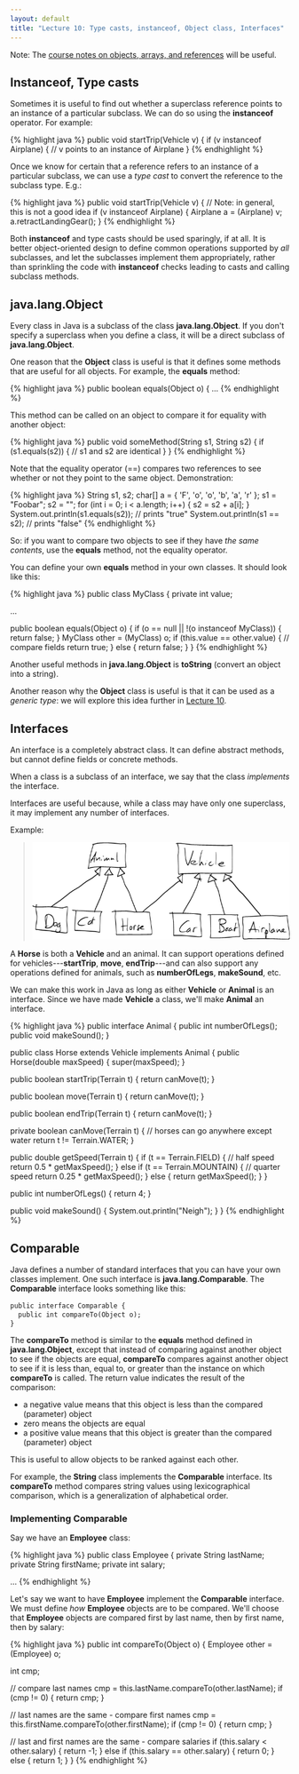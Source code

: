 ```yaml
---
layout: default
title: "Lecture 10: Type casts, instanceof, Object class, Interfaces"
---
```


Note: The [course notes on objects, arrays, and references](../notes/objectsArraysReferences.html) will be useful.

## Instanceof, Type casts

Sometimes it is useful to find out whether a superclass reference points to an instance of a particular subclass. We can do so using the **instanceof** operator. For example:

{% highlight java %}
public void startTrip(Vehicle v) {
  if (v instanceof Airplane) {
    // v points to an instance of Airplane
  }
{% endhighlight %}

Once we know for certain that a reference refers to an instance of a particular subclass, we can use a *type cast* to convert the reference to the subclass type. E.g.:

{% highlight java %}
public void startTrip(Vehicle v) {
  // Note: in general, this is not a good idea
  if (v instanceof Airplane) {
    Airplane a = (Airplane) v;
    a.retractLandingGear();
  }
{% endhighlight %}

Both **instanceof** and type casts should be used sparingly, if at all. It is better object-oriented design to define common operations supported by *all* subclasses, and let the subclasses implement them appropriately, rather than sprinkling the code with **instanceof** checks leading to casts and calling subclass methods.

## java.lang.Object

Every class in Java is a subclass of the class **java.lang.Object**. If you don't specify a superclass when you define a class, it will be a direct subclass of **java.lang.Object**.

One reason that the **Object** class is useful is that it defines some methods that are useful for all objects. For example, the **equals** method:

{% highlight java %}
public boolean equals(Object o) {
  ...
{% endhighlight %}

This method can be called on an object to compare it for equality with another object:

{% highlight java %}
public void someMethod(String s1, String s2) {
  if (s1.equals(s2)) {
     // s1 and s2 are identical
  }
}
{% endhighlight %}

Note that the equality operator (==) compares two references to see whether or not they point to the same object. Demonstration:

{% highlight java %}
String s1, s2;
char[] a = { 'F', 'o', 'o', 'b', 'a', 'r' };
s1 = "Foobar";
s2 = "";
for (int i = 0; i < a.length; i++) {
  s2 = s2 + a[i];
}
System.out.println(s1.equals(s2)); // prints "true"
System.out.println(s1 == s2);      // prints "false"
{% endhighlight %}

So: if you want to compare two objects to see if they have *the same contents*, use the **equals** method, not the equality operator.

You can define your own **equals** method in your own classes. It should look like this:

{% highlight java %}
public class MyClass {
  private int value;

  ...

  public boolean equals(Object o) {
    if (o == null || !(o instanceof MyClass)) {
      return false;
    }
    MyClass other = (MyClass) o;
    if (this.value == other.value) { // compare fields
      return true;
    } else {
      return false;
    }
  }
{% endhighlight %}

Another useful methods in **java.lang.Object** is **toString** (convert an object into a string).

Another reason why the **Object** class is useful is that it can be used as a *generic type*: we will explore this idea further in [Lecture 10](lecture10.html).

## Interfaces

An interface is a completely abstract class. It can define abstract methods, but cannot define fields or concrete methods.

When a class is a subclass of an interface, we say that the class *implements* the interface.

Interfaces are useful because, while a class may have only one superclass, it may implement any number of interfaces.

Example:

> ![image](figures/ifaceExample.png)

A **Horse** is both a **Vehicle** and an animal. It can support operations defined for vehicles---**startTrip**, **move**, **endTrip**---and can also support any operations defined for animals, such as **numberOfLegs**, **makeSound**, etc.

We can make this work in Java as long as either **Vehicle** or **Animal** is an interface. Since we have made **Vehicle** a class, we'll make **Animal** an interface.

{% highlight java %}
public interface Animal {
  public int numberOfLegs();
  public void makeSound();
}

public class Horse extends Vehicle implements Animal {
  public Horse(double maxSpeed) {
    super(maxSpeed);
  }

  public boolean startTrip(Terrain t) {
    return canMove(t);
  }

  public boolean move(Terrain t) {
    return canMove(t);
  }

  public boolean endTrip(Terrain t) {
    return canMove(t);
  }

  private boolean canMove(Terrain t) {
    // horses can go anywhere except water
    return t != Terrain.WATER;
  }

  public double getSpeed(Terrain t) {
    if (t == Terrain.FIELD) {
      // half speed
      return 0.5 * getMaxSpeed();
    } else if (t == Terrain.MOUNTAIN) {
      // quarter speed
      return 0.25 * getMaxSpeed();
    } else {
      return getMaxSpeed();
    }
  }

  public int numberOfLegs() {
    return 4;
  }

  public void makeSound() {
    System.out.println("Neigh");
  }
}
{% endhighlight %}

## Comparable

Java defines a number of standard interfaces that you can have your own classes implement. One such interface is **java.lang.Comparable**. The **Comparable** interface looks something like this:

    public interface Comparable {
      public int compareTo(Object o);
    }

The **compareTo** method is similar to the **equals** method defined in **java.lang.Object**, except that instead of comparing against another object to see if the objects are equal, **compareTo** compares against another object to see if it is less than, equal to, or greater than the instance on which **compareTo** is called. The return value indicates the result of the comparison:

-   a negative value means that this object is less than the compared (parameter) object
-   zero means the objects are equal
-   a positive value means that this object is greater than the compared (parameter) object

This is useful to allow objects to be ranked against each other.

For example, the **String** class implements the **Comparable** interface. Its **compareTo** method compares string values using lexicographical comparison, which is a generalization of alphabetical order.

### Implementing Comparable

Say we have an **Employee** class:

{% highlight java %}
public class Employee {
  private String lastName;
  private String firstName;
  private int salary;

  ...
{% endhighlight %}

Let's say we want to have **Employee** implement the **Comparable** interface. We must define *how* **Employee** objects are to be compared. We'll choose that **Employee** objects are compared first by last name, then by first name, then by salary:

{% highlight java %}
public int compareTo(Object o) {
  Employee other = (Employee) o;

  int cmp;

  // compare last names
  cmp = this.lastName.compareTo(other.lastName);
  if (cmp != 0) {
    return cmp;
  }

  // last names are the same - compare first names
  cmp = this.firstName.compareTo(other.firstName);
  if (cmp != 0) {
    return cmp;
  }

  // last and first names are the same - compare salaries
  if (this.salary < other.salary) {
    return -1;
  } else if (this.salary == other.salary) {
    return 0;
  } else {
    return 1;
  }
}
{% endhighlight %}
